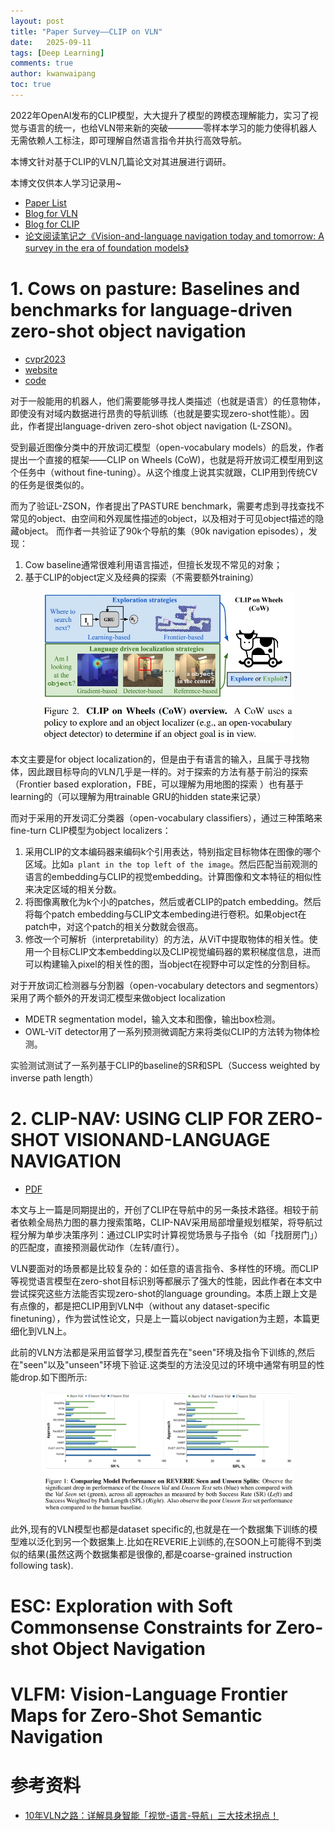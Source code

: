 ```yaml
---
layout: post
title: "Paper Survey——CLIP on VLN"
date:   2025-09-11
tags: [Deep Learning]
comments: true
author: kwanwaipang
toc: true
---
```



<!-- * 目录
{:toc} -->

<!-- # 引言 -->

2022年OpenAI发布的CLIP模型，大大提升了模型的跨模态理解能力，实习了视觉与语言的统一，也给VLN带来新的突破————零样本学习的能力使得机器人无需依赖人工标注，即可理解自然语言指令并执行高效导航。

本博文针对基于CLIP的VLN几篇论文对其进展进行调研。

本博文仅供本人学习记录用~

* [Paper List](https://github.com/KwanWaiPang/Awesome-VLN)
* [Blog for VLN](https://kwanwaipang.github.io/VLN/)
* [Blog for CLIP](https://kwanwaipang.github.io/CLIP/)
* [论文阅读笔记之《Vision-and-language navigation today and tomorrow: A survey in the era of foundation models》](https://kwanwaipang.github.io/VLNsurvery2024/)

<!-- !!!!!!!!!!!!!!!!!!!!!!!!!!!!!!!!!!!!!!!!!!!!!!!!!!!!!!!!!!!!!!!!!!!!!!!!!!!!!!!!!!!!!!!!!!!!!!!!!!!!!!!!!!!!!!!!!!!!!!!!!!! -->


# 1. Cows on pasture: Baselines and benchmarks for language-driven zero-shot object navigation

* [cvpr2023](https://openaccess.thecvf.com/content/CVPR2023/papers/Gadre_CoWs_on_Pasture_Baselines_and_Benchmarks_for_Language-Driven_Zero-Shot_Object_CVPR_2023_paper.pdf)
* [website](https://cow.cs.columbia.edu/)
* [code](https://github.com/columbia-ai-robotics/cow)

对于一般能用的机器人，他们需要能够寻找人类描述（也就是语言）的任意物体，即使没有对域内数据进行昂贵的导航训练（也就是要实现zero-shot性能）。因此，作者提出language-driven zero-shot object navigation (L-ZSON)。

受到最近图像分类中的开放词汇模型（open-vocabulary models）的启发，作者提出一个直接的框架——CLIP on Wheels (CoW)，也就是将开放词汇模型用到这个任务中（without fine-tuning）。从这个维度上说其实就跟，CLIP用到传统CV的任务是很类似的。

而为了验证L-ZSON，作者提出了PASTURE benchmark，需要考虑到寻找查找不常见的object、由空间和外观属性描述的object，以及相对于可见object描述的隐藏object。
而作者一共验证了90k个导航的集（90k navigation episodes），发现：
1. Cow baseline通常很难利用语言描述，但擅长发现不常见的对象；
2. 基于CLIP的object定义及经典的探索（不需要额外training）

<div align="center">
  <img src="../images/微信截图_20250911150618.png" width="80%" />
<figcaption>  
</figcaption>
</div>

本文主要是for object localization的，但是由于有语言的输入，且属于寻找物体，因此跟目标导向的VLN几乎是一样的。对于探索的方法有基于前沿的探索（Frontier based exploration，FBE，可以理解为用地图的探索 ）也有基于learning的（可以理解为用trainable GRU的hidden state来记录）

而对于采用的开发词汇分类器（open-vocabulary classifiers），通过三种策略来fine-turn CLIP模型为object localizers：
1. 采用CLIP的文本编码器来编码k个引用表达，特别指定目标物体在图像的哪个区域。比如`a plant in the top left of the image`。然后匹配当前观测的语言的embedding与CLIP的视觉embedding。计算图像和文本特征的相似性来决定区域的相关分数。
2. 将图像离散化为k个小的patches，然后或者CLIP的patch embedding。然后将每个patch embedding与CLIP文本embeding进行卷积。如果object在patch中，对这个patch的相关分数就会很高。
3. 修改一个可解析（interpretability）的方法，从ViT中提取物体的相关性。使用一个目标CLIP文本embedding以及CLIP视觉编码器的累积梯度信息，进而可以构建输入pixel的相关性的图，当object在视野中可以定性的分割目标。

对于开放词汇检测器与分割器（open-vocabulary detectors and segmentors）采用了两个额外的开发词汇模型来做object localization
* MDETR segmentation model，输入文本和图像，输出box检测。
* OWL-ViT detector用了一系列预测微调配方来将类似CLIP的方法转为物体检测。

实验测试测试了一系列基于CLIP的baseline的SR和SPL（Success weighted by inverse path length）

# 2. CLIP-NAV: USING CLIP FOR ZERO-SHOT VISIONAND-LANGUAGE NAVIGATION

* [PDF](https://arxiv.org/pdf/2211.16649)

本文与上一篇是同期提出的，开创了CLIP在导航中的另一条技术路径。相较于前者依赖全局热力图的暴力搜索策略，CLIP-NAV采用局部增量规划框架，将导航过程分解为单步决策序列：通过CLIP实时计算视觉场景与子指令（如「找厨房门」）的匹配度，直接预测最优动作（左转/直行）。

VLN要面对的场景都是比较复杂的：如任意的语言指令、多样性的环境。而CLIP等视觉语言模型在zero-shot目标识别等都展示了强大的性能，因此作者在本文中尝试探究这些方法能否实现zero-shot的language grounding。本质上跟上文是有点像的，都是把CLIP用到VLN中（without any dataset-specific finetuning），作为尝试性论文，只是上一篇以object navigation为主题，本篇更细化到VLN上。

此前的VLN方法都是采用监督学习,模型首先在"seen"环境及指令下训练的,然后在"seen"以及"unseen"环境下验证.这类型的方法没见过的环境中通常有明显的性能drop.如下图所示:

<div align="center">
  <img src="../images/微信截图_20250914100033.png" width="80%" />
<figcaption>  
</figcaption>
</div>

此外,现有的VLN模型也都是dataset specific的,也就是在一个数据集下训练的模型难以泛化到另一个数据集上.比如在REVERIE上训练的,在SOON上可能得不到类似的结果(虽然这两个数据集都是很像的,都是coarse-grained instruction following task).





# ESC: Exploration with Soft Commonsense Constraints for Zero-shot Object Navigation





# VLFM: Vision-Language Frontier Maps for Zero-Shot Semantic Navigation




# 参考资料
* [10年VLN之路：详解具身智能「视觉-语言-导航」三大技术拐点！](https://mp.weixin.qq.com/s/FvPMMnaHNovsU28xC-agRg)
